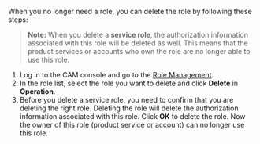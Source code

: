 When you no longer need a role, you can delete the role by following these steps:
>**Note:**
>When you delete a **service role**, the authorization information associated with this role will be deleted as well. This means that the product services or accounts who own the role are no longer able to use this role.


1. Log in to the CAM console and go to the [Role Management](https://console.cloud.tencent.com/cam/role).
2. In the role list, select the role you want to delete and click **Delete** in **Operation**. 
3. Before you delete a service role, you need to confirm that you are deleting the right role. Deleting the role will delete the authorization information associated with this role. Click **OK** to delete the role. Now the owner of this role (product service or account) can no longer use this role.  

